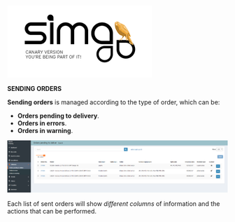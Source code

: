 ![Sima 2 Canary version](Images/en-EN_simacanaryversionbn.png)  
  
**SENDING ORDERS**

**Sending orders** is managed according to the type of order, which can be:
  
 - **Orders pending to delivery**.  
 - **Orders in errors**.  
 - **Orders in warning**.  

![](Images/en-EN_Ordering_ordersdelivered.png)

Each list of sent orders will show _different columns_ of information and the actions that can be performed.








